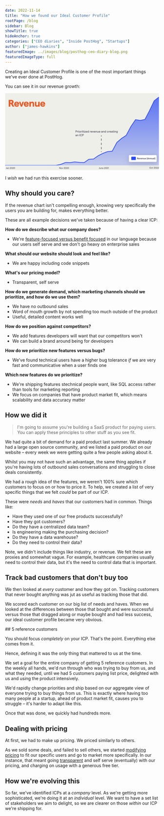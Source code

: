 ```yaml
---
date: 2022-11-14
title: "How we found our Ideal Customer Profile"
rootPage: /blog
sidebar: Blog
showTitle: true
hideAnchor: true
categories: ["CEO diaries", "Inside PostHog", "Startups"]
author: ["james-hawkins"]
featuredImage: ../images/blog/posthog-ceo-diary-blog.png
featuredImageType: full
---
```


Creating an Ideal Customer Profile is one of the most important things we've ever done at PostHog.

You can see it in our revenue growth:

![A graph showing revenue growth which increased way faster after we created an ideal customer profile](../images/revenue-growth.jpg)

I _wish_ we had run this exercise sooner.

## Why should you care?

If the revenue chart isn't compelling enough, knowing very specifically the users you are building for, makes everything better.

These are all example decisions we've taken because of having a clear ICP:

**How do we describe what our company does?**
- We're [feature-focused versus benefit focused](/blog/features-sell) in our language because our users self serve and we don't go heavy on enterprise sales

**What should our website should look and feel like?**
- We are happy including code snippets

**What's our pricing model?**
- Transparent, self serve

**How do we generate demand, which marketing channels should we prioritize, and how do we use them?**
- We have no outbound sales
- Word of mouth growth by not spending too much outside of the product
- Useful, detailed content works well

**How do we position against competitors?**
- We add features developers will want that our competitors won't
- We can build a brand around being for developers

**How do we prioritize new features versus bugs?**
- We've found technical users have a higher bug tolerance _if_ we are very fast and communicative when a user finds one

**Which new features do we prioritize?**
- We're shipping features stechnical people want, like SQL access rather than tools for marketing reporting
- We focus on companies that have product market fit, which means scalability and data accuracy matter

## How we did it

> I'm going to assume you're building a SaaS product for paying users. You can apply these principles to other stuff as you see fit.

We had quite a bit of demand for a paid product last summer. We already had a large open source community, and we listed a paid product on our website – every week we were getting quite a few people asking about it. 

Whilst you may not have such an advantage, the same thing applies if you're having lots of outbound sales conversations and struggling to close deals consistently.

We had a rough idea of the features, we weren't 100% sure which customers to focus on or how to price it. To help, we created a list of very specific things that we felt _could_ be part of our ICP.

These were _needs_ and _haves_ that our customers had in common. Things like:

* Have they used one of our free products successfully?
* Have they got customers?
* Do they have a centralized data team?
* Is engineering making the purchasing decision?
* Do they have a data warehouse?
* Do they need to control their data?

Note, we didn't include things like industry, or revenue. We felt these are proxies and somewhat vague. For example, healthcare companies usually need to control their data, but it's the need to control data that is important.

## Track bad customers that don't buy too

We then looked at _every_ customer and how they got on. Tracking customers that never bought anything was jut as useful as tracking those that did.

We scored each customer on our big list of needs and haves. When we looked at the differences between those that bought and were successful versus those that dragged along or maybe bought and had less success, our ideal customer profile became very obvious.

## 5 reference customers

You should focus _completely_ on your ICP. That's the point. Everything else comes from it.

Hence, defining it was the only thing that mattered to us at the time.

We set a goal for the entire company of getting 5 reference customers. In the weekly all hands, we'd run through who was trying to buy from us, and what they needed, until we had 5 customers paying list price, delighted with us and using the product intensively. 

We'd rapidly change priorities and ship based on our aggregate view of everyone trying to buy things from us. This is exactly where having too many people at a startup, ahead of product market fit, causes you to struggle – it's harder to adapt like this.

Once that was done, we quickly had hundreds more.

## Dealing with pricing

At first, we had to make up pricing. We priced similarly to others.

As we sold some deals, and failed to sell others, we started [modifying pricing](pricing-lessons) to fit our specific users and go to market more specifically. In our instance, that meant going [transparent](transparent-enterprise-pricing) and self serve (eventually) with our pricing, and charging on usage with a generous free tier.

## How we're evolving this

So far, we've identified ICPs at a _company_ level. As we're getting more sophisticated, we're doing it at an _individual_ level. We want to have a set list of stakeholders we aim to delight, so we are clearer on those _within_ our ICP we're shipping for.
